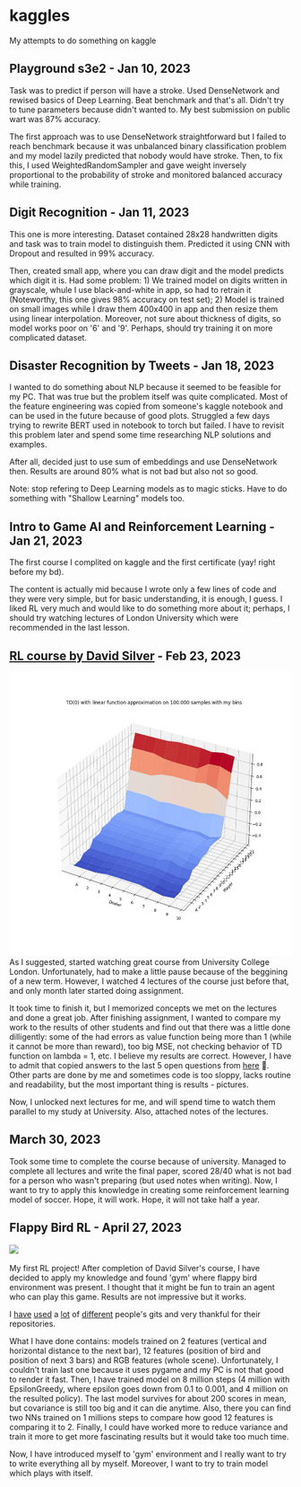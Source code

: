 # kaggles
My attempts to do something on kaggle

## Playground s3e2 - Jan 10, 2023
Task was to predict if person will have a stroke. Used DenseNetwork and rewised basics of Deep Learning. Beat benchmark and that's all. Didn't try to tune parameters because didn't wanted to. My best submission on public wart was 87% accuracy. 

The first approach was to use DenseNetwork straightforward but I failed to reach benchmark because it was unbalanced binary classification problem and my model lazily predicted that nobody would have stroke. Then, to fix this, I used WeightedRandomSampler and gave weight inversely proportional to the probability of stroke and monitored balanced accuracy while training.

## Digit Recognition - Jan 11, 2023
This one is more interesting. Dataset contained 28x28 handwritten digits and task was to train model to distinguish them. Predicted it using CNN with Dropout and resulted in 99% accuracy.

Then, created small app, where you can draw digit and the model predicts which digit it is. Had some problem: 1) We trained model on digits written in grayscale, whule I use black-and-white in app, so had to retrain it (Noteworthy, this one gives 98% accuracy on test set); 2) Model is trained on small images while I draw them 400x400 in app and then resize them using linear interpolation. Moreover, not sure about thickness of digits, so model works poor on '6' and '9'. Perhaps, should try training it on more complicated dataset.


## Disaster Recognition by Tweets - Jan 18, 2023
I wanted to do something about NLP because it seemed to be feasible for my PC. That was true but the problem itself was quite complicated. Most of the feature engineering was copied from someone's kaggle notebook and can be used in the future because of good plots. Struggled a few days trying to rewrite BERT used in notebook to torch but failed. I have to revisit this problem later and spend some time researching NLP solutions and examples.

After all, decided just to use sum of embeddings and use DenseNetwork then. Results are around 80% what is not bad but also not so good. 

Note: stop refering to Deep Learning models as to magic sticks. Have to do something with "Shallow Learning" models too.


## Intro to Game AI and Reinforcement Learning - Jan 21, 2023
The first course I complited on kaggle and the first certificate (yay! right before my bd).

The content is actually mid because I wrote only a few lines of code and they were very simple, but for basic understanding, it is enough, I guess. I liked RL very much and would like to do something more about it; perhaps, I should try watching lectures of London University which were recommended in the last lesson. 

## [RL course by David Silver](https://www.youtube.com/watch?v=2pWv7GOvuf0&list=PLqYmG7hTraZDM-OYHWgPebj2MfCFzFObQ) - Feb 23, 2023
![](https://github.com/sultanyaril/kaggles/blob/main/david%20silver's%20rl%20course/easy21_illustration.jpg)
As I suggested, started watching great course from University College London. Unfortunately, had to make a little pause because of the beggining of a new term. However, I watched 4 lectures of the course just before that, and only month later started doing assignment.

It took time to finish it, but I memorized concepts we met on the lectures and done a great job. After finishing assignment, I wanted to compare my work to the results of other students and find out that there was a little done dilligently: some of the had errors as value function being more than 1 (while it cannot be more than reward), too big MSE, not checking behavior of TD function on lambda = 1, etc. I believe my results are correct. However, I have to admit that copied answers to the last 5 open questions from [here](https://github.com/kvfrans/Easy21-RL) 🙈. Other parts are done by me and sometimes code is too sloppy, lacks routine and readability, but the most important thing is results - pictures.

Now, I unlocked next lectures for me, and will spend time to watch them parallel to my study at University. Also, attached notes of the lectures.

## March 30, 2023

Took some time to complete the course because of university. Managed to complete all lectures and write the final paper, scored 28/40 what is not bad for a person who wasn't preparing (but used notes when writing). Now, I want to try to apply this knowledge in creating some reinforcement learning model of soccer. Hope, it will work. Hope, it will not take half a year.

## Flappy Bird RL - April 27, 2023
![](https://github.com/sultanyaril/kaggles/blob/main/flappy%20bird%20rl/gifs/env_simple.gif)

My first RL project! After completion of David Silver's course, I have decided to apply my knowledge and found 'gym' where flappy bird environment was present. I thought that it might be fun to train an agent who can play this game. Results are not impressive but it works.

I [have](https://github.com/markub3327/flappy-bird-gymnasium) [used](https://github.com/yenchenlin/DeepLearningFlappyBird) a [lot](https://github.com/Talendar/flappy-bird-gym) of [different](https://github.com/samboylan11/flappy-bird-gym) people's gits and very thankful for their repositories. 

What I have done contains: models trained on 2 features (vertical and horizontal distance to the next bar), 12 features (position of bird and position of next 3 bars) and RGB features (whole scene). Unfortunately, I couldn't train last one because it uses pygame and my PC is not that good to render it fast. Then, I have trained model on 8 million steps (4 million with EpsilonGreedy, where epsilon goes down from 0.1 to 0.001, and 4 million on the resulted policy). The last model survives for about 200 scores in mean, but covariance is still too big and it can die anytime. Also, there you can find two NNs trained on 1 millions steps to compare how good 12 features is comparing it to 2. Finally, I could have worked more to reduce variance and train it more to get more fascinating results but it would take too much time.

Now, I have introduced myself to 'gym' environment and I really want to try to write everything all by myself. Moreover, I want to try to train model which plays with itself.
